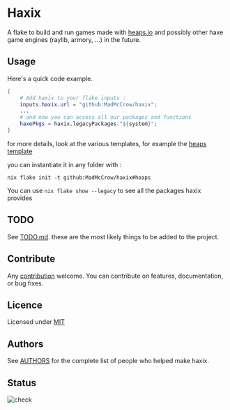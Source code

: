 # Haxix

A flake to build and run games made with [heaps.io](https://heaps.io/) and possibly other haxe game engines (raylib, armory, ...) in the future.

## Usage

Here's a quick code example.
```nix
{
    # Add haxix to your flake inputs :
    inputs.haxix.url = "github:MadMcCrow/haxix";
    ...
    # and now you can access all our packages and functions
    haxePkgs = haxix.legacyPackages."${system}";
}
```
for more details, look at the various templates, for example the [heaps template](../templates/)

you can instantiate it in any folder with :
```
nix flake init -t github:MadMcCrow/haxix#heaps
```

You can use `nix flake show --legacy` to see all the packages haxix provides

## TODO

See [TODO.md](docs/TODO.md). these are the most likely things to be added to the project.

## Contribute

Any [contribution](docs/CONTRIBUTING.md) welcome. You can contribute on features, documentation, or bug fixes.

## Licence

Licensed under [MIT](Licence.md)

## Authors

See [AUTHORS](docs/AUTHORS.md) for the complete list of people who helped make haxix.

## Status

![check](https://github.com/MadMcCrow/haxix/actions/workflows/check.yml/badge.svg?branch=main)
